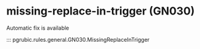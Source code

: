# missing-replace-in-trigger (GN030)

Automatic fix is available

::: pgrubic.rules.general.GN030.MissingReplaceInTrigger
